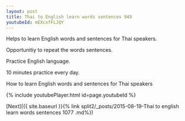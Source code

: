 ```yaml
---
layout: post
title: Thai to English learn words sentences 949 
youtubeId: mEXcxfFLJQY
---
```

 
 
Helps to learn English words and sentences for Thai speakers.

Opportunitiy to repeat the words sentences. 

Practice English language. 
 
10 minutes practice every day. 
 
How to learn English words and sentences for Thai speakers 
 
{% include youtubePlayer.html id=page.youtubeId %}
 
 
[Next]({{ site.baseurl }}{% link  split2/_posts/2015-08-19-Thai to english learn words sentences 1077 .md%})
 
